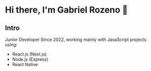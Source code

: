 # Hi there, I'm Gabriel Rozeno 👋

## Intro

Junior Developer Since 2022, working mainly with JavaScript projects using:

 - React.js (Next.js)
 - Node.js (Express)
 - React Native
